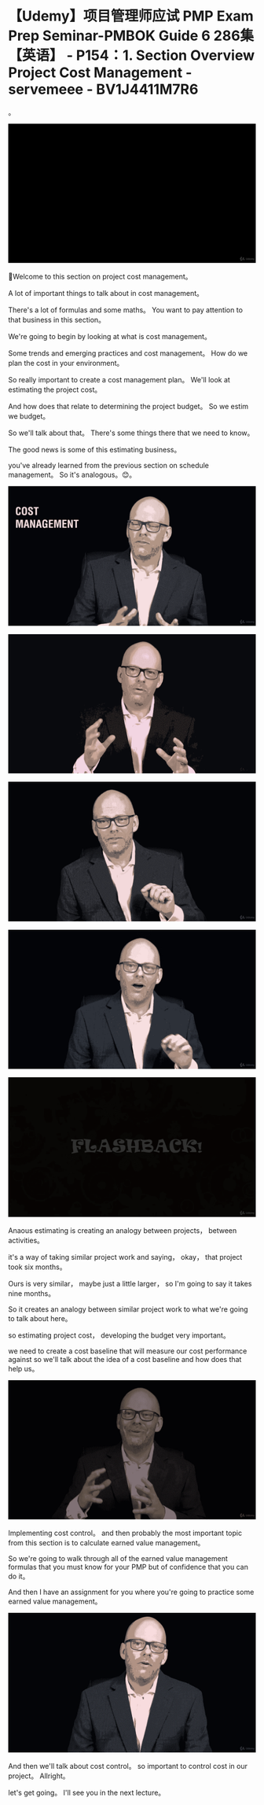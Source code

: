 # 【Udemy】项目管理师应试 PMP Exam Prep Seminar-PMBOK Guide 6  286集【英语】 - P154：1. Section Overview Project Cost Management - servemeee - BV1J4411M7R6

。

![](img/c320099e0e486847f3d6fdd580e2fc5a_1.png)

🎼Welcome to this section on project cost management。

 A lot of important things to talk about in cost management。

 There's a lot of formulas and some maths。 You want to pay attention to that business in this section。

 We're going to begin by looking at what is cost management。

 Some trends and emerging practices and cost management。 How do we plan the cost in your environment。

 So really important to create a cost management plan。 We'll look at estimating the project cost。

 And how does that relate to determining the project budget。 So we estim we budget。

 So we'll talk about that。 There's some things there that we need to know。

 The good news is some of this estimating business。

 you've already learned from the previous section on schedule management。 So it's analogous。😊。



![](img/c320099e0e486847f3d6fdd580e2fc5a_3.png)

![](img/c320099e0e486847f3d6fdd580e2fc5a_4.png)

![](img/c320099e0e486847f3d6fdd580e2fc5a_5.png)

![](img/c320099e0e486847f3d6fdd580e2fc5a_6.png)

![](img/c320099e0e486847f3d6fdd580e2fc5a_7.png)

Anaous estimating is creating an analogy between projects， between activities。

 it's a way of taking similar project work and saying， okay， that project took six months。

Ours is very similar， maybe just a little larger， so I'm going to say it takes nine months。

So it creates an analogy between similar project work to what we're going to talk about here。

 so estimating project cost， developing the budget very important。

 we need to create a cost baseline that will measure our cost performance against so we'll talk about the idea of a cost baseline and how does that help us。



![](img/c320099e0e486847f3d6fdd580e2fc5a_9.png)

Implementing cost control。 and then probably the most important topic from this section is to calculate earned value management。

 So we're going to walk through all of the earned value management formulas that you must know for your PMP but of confidence that you can do it。

 And then I have an assignment for you where you're going to practice some earned value management。



![](img/c320099e0e486847f3d6fdd580e2fc5a_11.png)

And then we'll talk about cost control。 so important to control cost in our project。 Allright。

 let's get going。 I'll see you in the next lecture。

